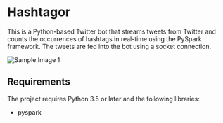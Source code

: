 # Hashtagor

This is a Python-based Twitter bot that streams tweets from Twitter and counts the occurrences of hashtags in real-time using the PySpark framework. The tweets are fed into the bot using a socket connection.

![Sample Image 1](photos/BotRunning.gif)

## Requirements
The project requires Python 3.5 or later and the following libraries:

- pyspark
